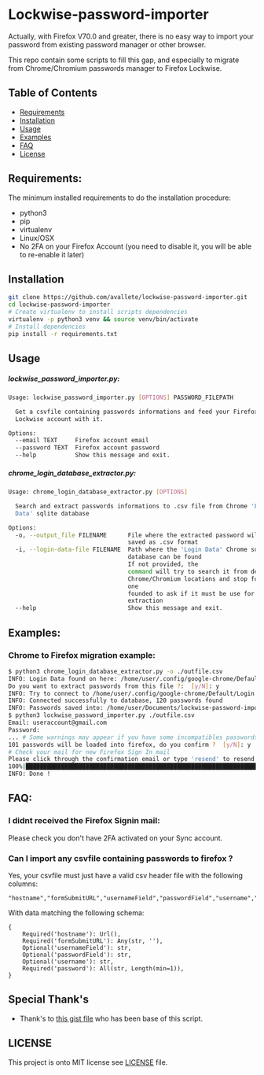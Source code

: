 # Lockwise-password-importer

Actually, with Firefox V70.0 and greater, there is no easy way to import your password from existing password manager or other browser.

This repo contain some scripts to fill this gap, and especially to migrate from Chrome/Chromium passwords manager to Firefox Lockwise. 

## Table of Contents

- [Requirements](#requirements)
- [Installation](#installation)
- [Usage](#usage)
- [Examples](#examples)
- [FAQ](#faq)
- [License](#license)


## Requirements:
The minimum installed requirements to do the installation procedure:
- python3
- pip
- virtualenv
- Linux/OSX
- No 2FA on your Firefox Account (you need to disable it, you will be able to re-enable it later)

## Installation

```sh
git clone https://github.com/avallete/lockwise-password-importer.git
cd lockwise-password-importer
# Create virtualenv to install scripts dependencies
virtualenv -p python3 venv && source venv/bin/activate
# Install dependencies
pip install -r requirements.txt
```

## Usage

##### lockwise_password_importer.py:
```bash
Usage: lockwise_password_importer.py [OPTIONS] PASSWORD_FILEPATH

  Get a csvfile containing passwords informations and feed your Firefox
  Lockwise account with it.

Options:
  --email TEXT     Firefox account email
  --password TEXT  Firefox account password
  --help           Show this message and exit.
```

##### chrome_login_database_extractor.py:
```bash
Usage: chrome_login_database_extractor.py [OPTIONS]

  Search and extract passwords informations to .csv file from Chrome 'Login
  Data' sqlite database

Options:
  -o, --output_file FILENAME      File where the extracted password will be
                                  saved as .csv format
  -i, --login-data-file FILENAME  Path where the 'Login Data' Chrome sqlite
                                  database can be found
                                  If not provided, the
                                  command will try to search it from default
                                  Chrome/Chromium locations and stop for each
                                  one
                                  founded to ask if it must be use for
                                  extraction
  --help                          Show this message and exit.

```

## Examples:

### Chrome to Firefox migration example:
```bash
$ python3 chrome_login_database_extractor.py -o ./outfile.csv
INFO: Login Data found on here: /home/user/.config/google-chrome/Default
Do you want to extract passwords from this file ?:  [y/N]: y
INFO: Try to connect to /home/user/.config/google-chrome/Default/Login Data database
INFO: Connected successfully to database, 120 passwords found
INFO: Passwords saved into: /home/user/Documents/lockwise-password-importer/outfile.csv
$ python3 lockwise_password_importer.py ./outfile.csv
Email: useraccount@gmail.com
Password:
... # Some warnings may appear if you have some incompatibles passwords for Firefox (missing password, invalid hostname url...) 
101 passwords will be loaded into firefox, do you confirm ?  [y/N]: y
# Check your mail for new Firefox Sign In mail
Please click through the confirmation email or type 'resend' to resend the mail or 'c' to continue: c
100%|█████████████████████████████████████████████████████████████████████| 101/101 [00:00<00:00,  1.01it/s]
INFO: Done !
``` 

## FAQ:

### I didnt received the Firefox Signin mail:
Please check you don't have 2FA activated on your Sync account.

### Can I import any csvfile containing passwords to firefox ?
Yes, your csvfile must just have a valid csv header file with the following columns:
```csv
"hostname","formSubmitURL","usernameField","passwordField","username","password"
```

With data matching the following schema:
```text
{
    Required('hostname'): Url(),
    Required('formSubmitURL'): Any(str, ''),
    Optional('usernameField'): str,
    Optional('passwordField'): str,
    Optional('username'): str,
    Required('password'): All(str, Length(min=1)),
}
```

## Special Thank's
- Thank's to [this gist file](https://gist.github.com/rfk/916d9ca684f862b1c1030c685a5a4d19) who has been base of this script.

## LICENSE
This project is onto MIT license see [LICENSE](./LICENSE) file.